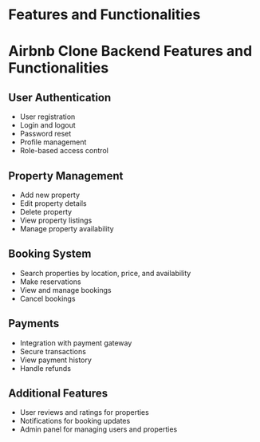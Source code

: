 # Features and Functionalities 
# Airbnb Clone Backend Features and Functionalities

## User Authentication
- User registration
- Login and logout
- Password reset
- Profile management
- Role-based access control

## Property Management
- Add new property
- Edit property details
- Delete property
- View property listings
- Manage property availability

## Booking System
- Search properties by location, price, and availability
- Make reservations
- View and manage bookings
- Cancel bookings

## Payments
- Integration with payment gateway
- Secure transactions
- View payment history
- Handle refunds

## Additional Features
- User reviews and ratings for properties
- Notifications for booking updates
- Admin panel for managing users and properties
